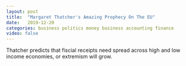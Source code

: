 ```yaml
---
layout: post
title:  "Margaret Thatcher's Amazing Prophecy On The EU"
date:   2019-12-20
categories: business politics money business accounting finance
video: false
---
```


Thatcher predicts that fiscial receipts need spread across high and low income economies, or extremism will grow.

[1]: //mattstoller.substack.com/p/airplanes-and-accounting-games-the
